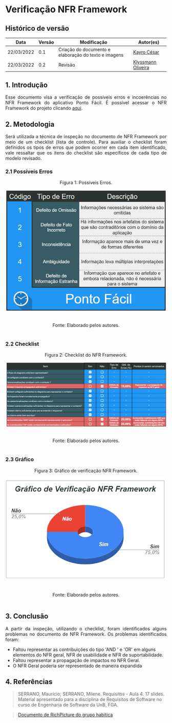 # Verificação NFR Framework

## Histórico de versão

|Data | Versão | Modificação | Autor(es)|
| -- | -- | -- | -- |
| 22/03/2022 |  0.1   | Criação do documento e elaboração do texto e imagens|  [Kayro César](https://github.com/kayrocesar) |
| 22/03/2022 |  0.2   | Revisão |  [Klyssmann Oliveira](https://github.com/klyssmannoliveira) |



## 1. Introdução

<p style="text-align: justify"> 
    Esse documento visa a verificação de possíveis erros e incoerências no NFR Framework do aplicativo Ponto Fácil. É possível acessar o NFR Framework do projeto   clicando <a href="https://requisitos-de-software.github.io/2021.2-PontoFacil/modelagem/NFR_framework/">aqui</a>.

 </p>

## 2. Metodologia

<p style="text-align: justify">Será utilizada a técnica de inspeção no documento de NFR Framework por meio de um checklist (lista de controle). Para auxiliar o checklist foram definidos os tipos de erros que podem ocorrer em cada item identificado, vale ressaltar que os itens do checklist são específicos de cada tipo de modelo revisado.</p>

### 2.1 Possíveis Erros

<center>

<figcaption>Figura 1: Possíveis Erros. </figcaption>

<p align = "center"><img src="https://raw.githubusercontent.com/Requisitos-de-Software/2021.2-PontoFacil/master/docs/assets/imagens/ver_PossiveisErros.jpg"></p><br>



<figcaption>Fonte: Elaborado pelos autores.</figcaption>

</center>

<br>

### 2.2 Checklist

<center>

<figcaption>Figura 2: Checklist do NFR Framework.</figcaption>
<p align = "center"><img src="https://raw.githubusercontent.com/Requisitos-de-Software/2021.2-PontoFacil/ver_NFR_Framework/docs/assets/imagens/ver_nfr_resultado.PNG"></p><br>
<figcaption>Fonte: Elaborado pelos autores.</figcaption>

</center>

<br>

### 2.3  Gráfico

<center>
<figcaption>Figura 3: Gráfico de verificação NFR Framework.</figcaption>
<p align = "center"><img src="https://raw.githubusercontent.com/Requisitos-de-Software/2021.2-PontoFacil/ver_NFR_Framework/docs/assets/imagens/ver_nfr_framework_grafico.PNG"></p><br>

<figcaption>Fonte: Elaborado pelos autores.</figcaption>

</center>

<br>

## 3. Conclusão

<p style="text-align: justify">A partir da inspeção, utilizando o checklist, foram identificados alguns problemas no documento de NFR Framework. Os problemas identificados foram: </p>
<ul>

 <li>Faltou representar as contribuições do tipo 'AND ' e 'OR' em alguns elementos do NFR geral, NFR de usabilidade e NFR de suportabilidade. </li>
 
 <li>Faltou representar a propagação de impactos no NFR Geral. </li>

 <li>O NFR Geral poderia ser representado de maneira expandida</li>
</ul>


## 4. Referências

> SERRANO, Maurício; SERRANO, Milene. Requisitos - Aula 4. 17 slides. Material apresentado para a disciplina de Requisitos de Software no curso de Engenharia de Software da UnB, FGA.

> [Documento de RichPicture do grupo habitica](https://requisitos-habitica.netlify.app/VerificacaoRP)

